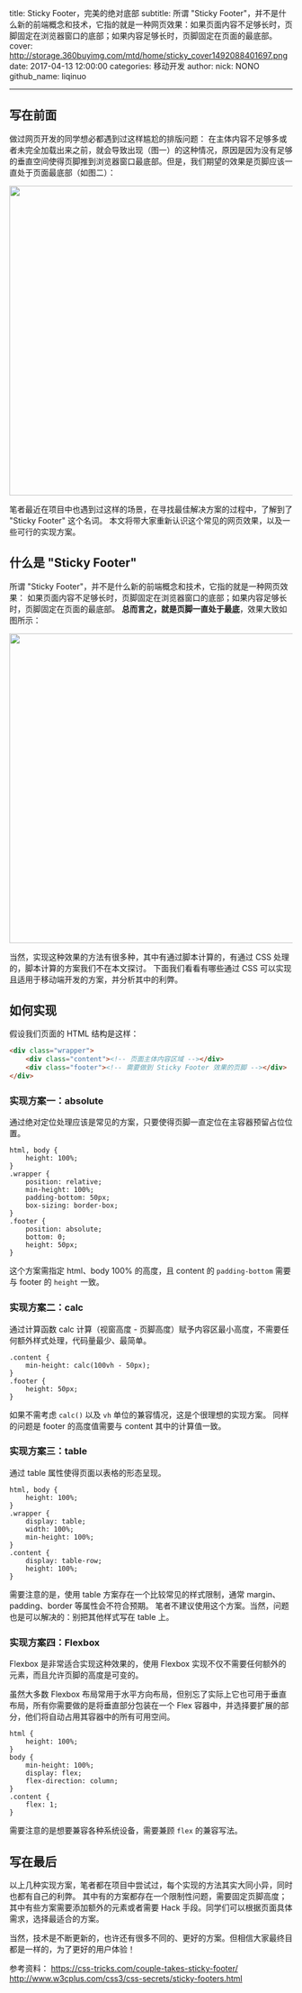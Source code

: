 title: Sticky Footer，完美的绝对底部
subtitle: 所谓 "Sticky Footer"，并不是什么新的前端概念和技术，它指的就是一种网页效果：如果页面内容不足够长时，页脚固定在浏览器窗口的底部；如果内容足够长时，页脚固定在页面的最底部。
cover: http://storage.360buyimg.com/mtd/home/sticky_cover1492088401697.png
date: 2017-04-13 12:00:00
categories: 移动开发
author:
    nick: NONO
    github_name: liqinuo
    
---

## 写在前面

做过网页开发的同学想必都遇到过这样尴尬的排版问题：
在主体内容不足够多或者未完全加载出来之前，就会导致出现（图一）的这种情况，原因是因为没有足够的垂直空间使得页脚推到浏览器窗口最底部。但是，我们期望的效果是页脚应该一直处于页面最底部（如图二）：

<img src="http://storage.360buyimg.com/mtd/home/sticky_011492088284638.png" width="550">

笔者最近在项目中也遇到过这样的场景，在寻找最佳解决方案的过程中，了解到了 "Sticky Footer" 这个名词。
本文将带大家重新认识这个常见的网页效果，以及一些可行的实现方案。

## 什么是 "Sticky Footer"

所谓 "Sticky Footer"，并不是什么新的前端概念和技术，它指的就是一种网页效果：
如果页面内容不足够长时，页脚固定在浏览器窗口的底部；如果内容足够长时，页脚固定在页面的最底部。
**总而言之，就是页脚一直处于最底**，效果大致如图所示：

<img src="http://storage.360buyimg.com/mtd/home/sticky_021492088284641.png" width="550">

当然，实现这种效果的方法有很多种，其中有通过脚本计算的，有通过 CSS 处理的，脚本计算的方案我们不在本文探讨。
下面我们看看有哪些通过 CSS 可以实现且适用于移动端开发的方案，并分析其中的利弊。

## 如何实现

假设我们页面的 HTML 结构是这样：

```html
<div class="wrapper">
    <div class="content"><!-- 页面主体内容区域 --></div>
    <div class="footer"><!-- 需要做到 Sticky Footer 效果的页脚 --></div>
</div>
```

### 实现方案一：absolute

通过绝对定位处理应该是常见的方案，只要使得页脚一直定位在主容器预留占位位置。

```
html, body {
    height: 100%;
}
.wrapper {
    position: relative;
    min-height: 100%;
    padding-bottom: 50px;
    box-sizing: border-box;
}
.footer {
    position: absolute;
    bottom: 0;
    height: 50px;
}
```

这个方案需指定 html、body 100% 的高度，且 content 的 `padding-bottom` 需要与 footer 的 `height` 一致。

### 实现方案二：calc

通过计算函数 calc 计算（视窗高度 - 页脚高度）赋予内容区最小高度，不需要任何额外样式处理，代码量最少、最简单。

```
.content {
    min-height: calc(100vh - 50px);
}
.footer {
    height: 50px;
}
```

如果不需考虑 `calc()` 以及 `vh` 单位的兼容情况，这是个很理想的实现方案。
同样的问题是 footer 的高度值需要与 content 其中的计算值一致。

### 实现方案三：table

通过 table 属性使得页面以表格的形态呈现。

```
html, body {
    height: 100%;
}
.wrapper {
    display: table;
    width: 100%;
    min-height: 100%;
}
.content {
    display: table-row;
    height: 100%;
}
```

需要注意的是，使用 table 方案存在一个比较常见的样式限制，通常 margin、padding、border 等属性会不符合预期。
笔者不建议使用这个方案。当然，问题也是可以解决的：别把其他样式写在 table 上。

### 实现方案四：Flexbox

Flexbox 是非常适合实现这种效果的，使用 Flexbox 实现不仅不需要任何额外的元素，而且允许页脚的高度是可变的。

虽然大多数 Flexbox 布局常用于水平方向布局，但别忘了实际上它也可用于垂直布局，所有你需要做的是将垂直部分包装在一个 Flex 容器中，并选择要扩展的部分，他们将自动占用其容器中的所有可用空间。

```
html {
    height: 100%;
}
body {
    min-height: 100%;
    display: flex;
    flex-direction: column;
}
.content {
    flex: 1;
}
```

需要注意的是想要兼容各种系统设备，需要兼顾 `flex` 的兼容写法。

## 写在最后

以上几种实现方案，笔者都在项目中尝试过，每个实现的方法其实大同小异，同时也都有自己的利弊。
其中有的方案都存在一个限制性问题，需要固定页脚高度；其中有些方案需要添加额外的元素或者需要 Hack 手段。同学们可以根据页面具体需求，选择最适合的方案。

当然，技术是不断更新的，也许还有很多不同的、更好的方案。但相信大家最终目都是一样的，为了更好的用户体验！

参考资料：
https://css-tricks.com/couple-takes-sticky-footer/
http://www.w3cplus.com/css3/css-secrets/sticky-footers.html
